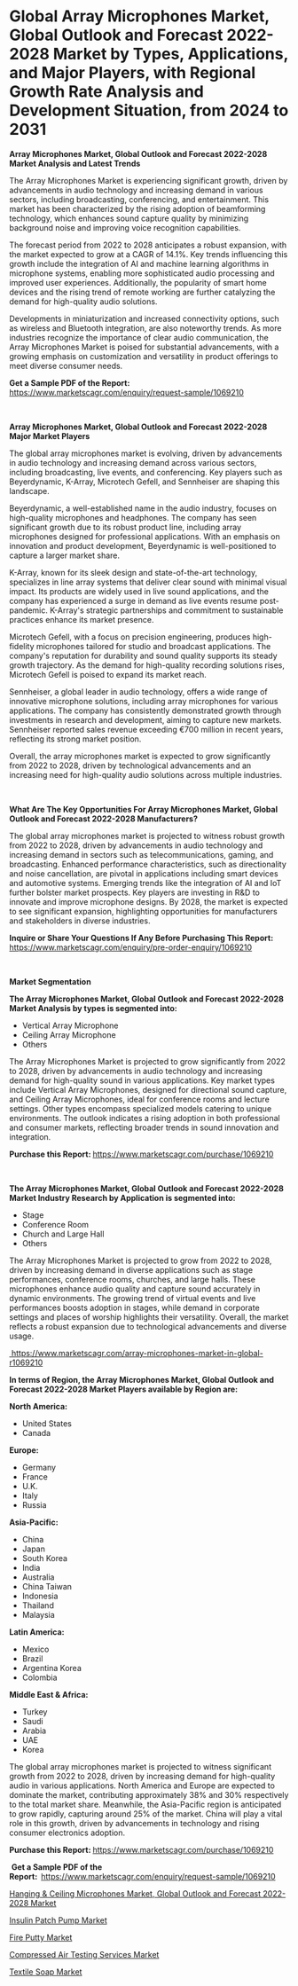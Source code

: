 <p><h1>Global Array Microphones Market, Global Outlook and Forecast 2022-2028 Market by Types, Applications, and Major Players, with Regional Growth Rate Analysis and Development Situation, from 2024 to 2031</h1></p><p><strong>Array Microphones Market, Global Outlook and Forecast 2022-2028 Market Analysis and Latest Trends</strong></p>
<p><p>The Array Microphones Market is experiencing significant growth, driven by advancements in audio technology and increasing demand in various sectors, including broadcasting, conferencing, and entertainment. This market has been characterized by the rising adoption of beamforming technology, which enhances sound capture quality by minimizing background noise and improving voice recognition capabilities.</p><p>The forecast period from 2022 to 2028 anticipates a robust expansion, with the market expected to grow at a CAGR of 14.1%. Key trends influencing this growth include the integration of AI and machine learning algorithms in microphone systems, enabling more sophisticated audio processing and improved user experiences. Additionally, the popularity of smart home devices and the rising trend of remote working are further catalyzing the demand for high-quality audio solutions.</p><p>Developments in miniaturization and increased connectivity options, such as wireless and Bluetooth integration, are also noteworthy trends. As more industries recognize the importance of clear audio communication, the Array Microphones Market is poised for substantial advancements, with a growing emphasis on customization and versatility in product offerings to meet diverse consumer needs.</p></p>
<p><strong>Get a Sample PDF of the Report:&nbsp;</strong> <a href="https://www.marketscagr.com/enquiry/request-sample/1069210">https://www.marketscagr.com/enquiry/request-sample/1069210</a></p>
<p>&nbsp;</p>
<p><strong>Array Microphones Market, Global Outlook and Forecast 2022-2028 Major Market Players</strong></p>
<p><p>The global array microphones market is evolving, driven by advancements in audio technology and increasing demand across various sectors, including broadcasting, live events, and conferencing. Key players such as Beyerdynamic, K-Array, Microtech Gefell, and Sennheiser are shaping this landscape.</p><p>Beyerdynamic, a well-established name in the audio industry, focuses on high-quality microphones and headphones. The company has seen significant growth due to its robust product line, including array microphones designed for professional applications. With an emphasis on innovation and product development, Beyerdynamic is well-positioned to capture a larger market share.</p><p>K-Array, known for its sleek design and state-of-the-art technology, specializes in line array systems that deliver clear sound with minimal visual impact. Its products are widely used in live sound applications, and the company has experienced a surge in demand as live events resume post-pandemic. K-Array's strategic partnerships and commitment to sustainable practices enhance its market presence.</p><p>Microtech Gefell, with a focus on precision engineering, produces high-fidelity microphones tailored for studio and broadcast applications. The company's reputation for durability and sound quality supports its steady growth trajectory. As the demand for high-quality recording solutions rises, Microtech Gefell is poised to expand its market reach.</p><p>Sennheiser, a global leader in audio technology, offers a wide range of innovative microphone solutions, including array microphones for various applications. The company has consistently demonstrated growth through investments in research and development, aiming to capture new markets. Sennheiser reported sales revenue exceeding €700 million in recent years, reflecting its strong market position.</p><p>Overall, the array microphones market is expected to grow significantly from 2022 to 2028, driven by technological advancements and an increasing need for high-quality audio solutions across multiple industries.</p></p>
<p>&nbsp;</p>
<p><strong>What Are The Key Opportunities For Array Microphones Market, Global Outlook and Forecast 2022-2028 Manufacturers?</strong></p>
<p><p>The global array microphones market is projected to witness robust growth from 2022 to 2028, driven by advancements in audio technology and increasing demand in sectors such as telecommunications, gaming, and broadcasting. Enhanced performance characteristics, such as directionality and noise cancellation, are pivotal in applications including smart devices and automotive systems. Emerging trends like the integration of AI and IoT further bolster market prospects. Key players are investing in R&D to innovate and improve microphone designs. By 2028, the market is expected to see significant expansion, highlighting opportunities for manufacturers and stakeholders in diverse industries.</p></p>
<p><strong>Inquire or Share Your Questions If Any Before Purchasing This Report:</strong> <a href="https://www.marketscagr.com/enquiry/pre-order-enquiry/1069210">https://www.marketscagr.com/enquiry/pre-order-enquiry/1069210</a></p>
<p>&nbsp;</p>
<p><strong>Market Segmentation</strong></p>
<p><strong>The Array Microphones Market, Global Outlook and Forecast 2022-2028 Market Analysis by types is segmented into:</strong></p>
<p><ul><li>Vertical Array Microphone</li><li>Ceiling Array Microphone</li><li>Others</li></ul></p>
<p><p>The Array Microphones Market is projected to grow significantly from 2022 to 2028, driven by advancements in audio technology and increasing demand for high-quality sound in various applications. Key market types include Vertical Array Microphones, designed for directional sound capture, and Ceiling Array Microphones, ideal for conference rooms and lecture settings. Other types encompass specialized models catering to unique environments. The outlook indicates a rising adoption in both professional and consumer markets, reflecting broader trends in sound innovation and integration.</p></p>
<p><strong>Purchase this Report:&nbsp;</strong><a href="https://www.marketscagr.com/purchase/1069210">https://www.marketscagr.com/purchase/1069210</a></p>
<p>&nbsp;</p>
<p><strong>The Array Microphones Market, Global Outlook and Forecast 2022-2028 Market Industry Research by Application is segmented into:</strong></p>
<p><ul><li>Stage</li><li>Conference Room</li><li>Church and Large Hall</li><li>Others</li></ul></p>
<p><p>The Array Microphones Market is projected to grow from 2022 to 2028, driven by increasing demand in diverse applications such as stage performances, conference rooms, churches, and large halls. These microphones enhance audio quality and capture sound accurately in dynamic environments. The growing trend of virtual events and live performances boosts adoption in stages, while demand in corporate settings and places of worship highlights their versatility. Overall, the market reflects a robust expansion due to technological advancements and diverse usage.</p></p>
<p><a href="https://www.marketscagr.com/array-microphones-market-in-global-r1069210">&nbsp;https://www.marketscagr.com/array-microphones-market-in-global-r1069210</a></p>
<p><strong>In terms of Region, the Array Microphones Market, Global Outlook and Forecast 2022-2028 Market Players available by Region are:</strong></p>
<p>
    <p> <strong> North America: </strong>
        <ul>
            <li>United States</li>
            <li>Canada</li>
        </ul>
        </p> 
    <p> <strong> Europe: </strong>
        <ul>
            <li>Germany</li>
            <li>France</li>
            <li>U.K.</li>
            <li>Italy</li>
            <li>Russia</li>
        </ul>
        </p> 
    <p> <strong> Asia-Pacific: </strong>
        <ul>
            <li>China</li>
            <li>Japan</li>
            <li>South Korea</li>
            <li>India</li>
            <li>Australia</li>
            <li>China Taiwan</li>
            <li>Indonesia</li>
            <li>Thailand</li>
            <li>Malaysia</li>
        </ul>
        </p> 
    <p> <strong> Latin America: </strong>
        <ul>
            <li>Mexico</li>
            <li>Brazil</li>
            <li>Argentina Korea</li>
            <li>Colombia</li>
        </ul>
        </p> 
    <p> <strong> Middle East & Africa: </strong>
        <ul>
            <li>Turkey</li>
            <li>Saudi</li>
            <li>Arabia</li>
            <li>UAE</li>
            <li>Korea</li>
        </ul>
    </p>
    </p>
<p><p>The global array microphones market is projected to witness significant growth from 2022 to 2028, driven by increasing demand for high-quality audio in various applications. North America and Europe are expected to dominate the market, contributing approximately 38% and 30% respectively to the total market share. Meanwhile, the Asia-Pacific region is anticipated to grow rapidly, capturing around 25% of the market. China will play a vital role in this growth, driven by advancements in technology and rising consumer electronics adoption.</p></p>
<p><strong>Purchase this Report: </strong><a href="https://www.marketscagr.com/purchase/1069210">https://www.marketscagr.com/purchase/1069210</a></p>
<p>&nbsp;<strong>Get a Sample PDF of the Report:&nbsp;&nbsp;</strong><a href="https://www.marketscagr.com/enquiry/request-sample/1069210">https://www.marketscagr.com/enquiry/request-sample/1069210</a></p>
<p><strong></strong></p>
<p><p><a href="https://github.com/joannesouthgate/Market-Research-Report-List-5/blob/main/hanging-ceiling-microphones-market-global-outlook-and-forecast-2022-2028-market.md">Hanging & Ceiling Microphones Market, Global Outlook and Forecast 2022-2028 Market</a></p><p><a href="https://www.linkedin.com/pulse/market-forecasting-change-global-insulin-patch-pump-dynamics-fx2be?trackingId=4WN3zbgLTfWHrbk%2BpGz0Wg%3D%3D">Insulin Patch Pump Market</a></p><p><a href="https://issuu.com/reportprime-2/docs/fire-putty-market-size-2030.pptx_7c7a1b4839988b">Fire Putty Market</a></p><p><a href="https://issuu.com/reportprime-2/docs/compressed-air-testing-services-mar_122bfaa0713b8d">Compressed Air Testing Services Market</a></p><p><a href="https://medium.com/@gabrieluffman5656/the-textile-soap-market-research-report-provides-an-in-depth-and-up-to-date-analysis-of-the-2658647cc5e5">Textile Soap Market</a></p></p>